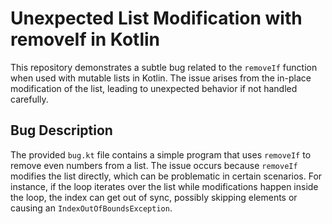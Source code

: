 # Unexpected List Modification with removeIf in Kotlin

This repository demonstrates a subtle bug related to the `removeIf` function when used with mutable lists in Kotlin. The issue arises from the in-place modification of the list, leading to unexpected behavior if not handled carefully.

## Bug Description

The provided `bug.kt` file contains a simple program that uses `removeIf` to remove even numbers from a list. The issue occurs because `removeIf` modifies the list directly, which can be problematic in certain scenarios. For instance, if the loop iterates over the list while modifications happen inside the loop, the index can get out of sync, possibly skipping elements or causing an `IndexOutOfBoundsException`.